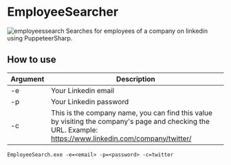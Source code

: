 # EmployeeSearcher
![employeessearch](https://user-images.githubusercontent.com/26238419/231571633-27d6c809-3677-48bd-8fb0-08ed57591d94.png)
Searches for employees of a company on linkedin using PuppeteerSharp.

## How to use
| Argument | Description |
| ------------- | ------------- |
| -e | Your Linkedin email |
| -p | Your Linkedin password |
| -c | This is the company name, you can find this value by visiting the company's page and checking the URL. Example: https://www.linkedin.com/company/twitter/ |

```
EmployeeSearch.exe -e=<email> -p=<password> -c=twitter
```
